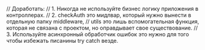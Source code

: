 // Доработать:
// 1. Никогда не используйте бизнес логику приложения в контроллерах.
// 2. checkAuth это мидлвар, который нужно вынести в отдельную папку middleware,
// utils это лишь вспомогательная функция, которая не связана с проектом, но оправдывает свое существование.
// 3. Используйте асинхронный обработчик ошибок это нужно для того чтобы избежать писанины try catch везде.
